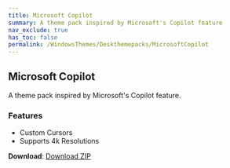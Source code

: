 ```yaml
---
title: Microsoft Copilot
summary: A theme pack inspired by Microsoft's Copilot feature
nav_exclude: true
has_toc: false
permalink: /WindowsThemes/Deskthemepacks/MicrosoftCopilot
---
```


## Microsoft Copilot
A theme pack inspired by Microsoft's Copilot feature.

<div align="center">
    <!-- <img src="https://gitlab.com/the-back-room/deskthemepacks/sfw/copilot/-/raw/main/Extras/Preview.bmp" alt="Preview" width="80%" /> -->
</div>

### Features

- Custom Cursors
- Supports 4k Resolutions

**Download**: [Download ZIP](https://gitlab.com/the-back-room/deskthemepacks/sfw/copilot/-/archive/main/copilot-main.zip)